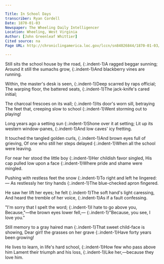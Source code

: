 ```yaml
---

Title: In School Days
transcriber: Ryan Cordell
Date: 1870-01-03
Newspaper: The Wheeling Daily Intelligencer
Location: Wheeling, West Virginia
Author: [John Greenleaf Whittier]
Cited source: na
Page URL: http://chroniclingamerica.loc.gov/lccn/sn84026844/1870-01-03/ed-1/seq-3/

---
```


Still sits the school house by the road,
{:.indent-1}A ragged beggar sunning;
Around it still the sumachs grow,
{:.indent-1}And blackberry vines are running.

Within, the master's desk is seen,
{:.indent-1}Deep scarred by raps official;
The warping floor, the battered seats,
{:.indent-1}The jack-knife's cared initial;

The charcoal frescoes on its wall;
{:.indent-1}Its door's worn sill, betraying
The feet that, creeping slow to school
{:.indent-1}Went storming out to playing!

Long years ago a setting sun
{:.indent-1}Shone over it at setting;
Lit up its western window-panes,
{:.indent-1}And low caves' icy fretting.

It touched the tangled golden curls,
{:.indent-1}And brown eyes full of grieving,
Of one who still her steps delayed
{:.indent-1}When all the school were leaving.

For near her stood the little boy
{:.indent-1}Her childish favor singled,
His cap pulled low upon a face
{:.indent-1}Where pride and shame were mingled.

Pushing with restless feet the snow
{:.indent-1}To right and left he lingered:—
As restlessly her tiny hands
{:.indent-1}The blue-checked apron fingered.

He saw her lift her eyes; he felt
{:.indent-1}The soft hand's light caressing,
And heard the tremble of her voice,
{:.indent-1}As if a fault confessing.

"I'm sorry that I spelt the word;
{:.indent-1}I hate to go above you,
Because,"—the brown eyes lower fell,—
{:.indent-1}"Because, you see, I love you."

Still memory to a gray haired man
{:.indent-1}That sweet child-face is showing,
Dear girl! the grasses on her grave
{:.indent-1}Have forty years been growing!

He lives to learn, in life's hard school,
{:.indent-1}How few who pass above him
Lament their triumph and his loss,
{:.indent-1}Like her,—because they love him.
